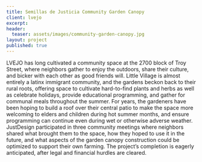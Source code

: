 ```yaml
---
title: Semillas de Justicia Community Garden Canopy
client: lvejo
excerpt:
header:
  teaser: assets/images/community-garden-canopy.jpg
layout: project
published: true
---
```


LVEJO has long cultivated a community space at the 2700 block of Troy Street, where neighbors gather to enjoy the outdoors, share their culture, and bicker with each other as good friends will. Little Village is almost entirely a latinx immigrant community, and the gardens beckon back to their rural roots, offering space to cultivate hard-to-find plants and herbs as well as celebrate holidays, provide educational programming, and gather for communal meals throughout the summer. For years, the gardeners have been hoping to build a roof over their central patio to make the space more welcoming to elders and children during hot summer months, and ensure programming can continue even during wet or otherwise adverse weather. JustDesign participated in three community meetings where neighbors shared what brought them to the space, how they hoped to use it in the future, and what aspects of the garden canopy construction could be optimized to support their own farming. The project’s completion is eagerly anticipated, after legal and financial hurdles are cleared.
